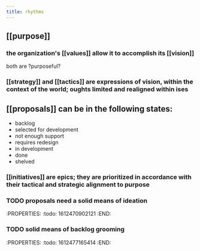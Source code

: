 ```yaml
---
title: rhythms
---
```


## [[purpose]]
### the organization's [[values]] allow it to accomplish its [[vision]]
both are \?purposeful?
### [[strategy]] and [[tactics]] are expressions of vision, within the context of the world; oughts limited and realigned within ises
## [[proposals]] can be in the following states:
- backlog
- selected for development
- not enough support
- requires redesign
- in development
- done
- shelved
###
### [[initiatives]] are epics; they are prioritized in accordance with their tactical and strategic alignment to purpose
### TODO proposals need a solid means of ideation
:PROPERTIES:
:todo: 1612470902121
:END:
### TODO solid means of backlog grooming
:PROPERTIES:
:todo: 1612477165414
:END:
###
##

